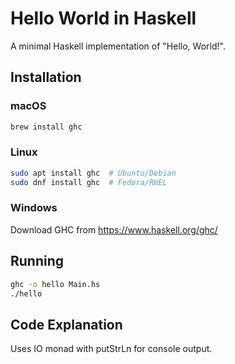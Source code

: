 # Hello World in Haskell

A minimal Haskell implementation of "Hello, World!".

## Installation

### macOS
```bash
brew install ghc
```

### Linux
```bash
sudo apt install ghc  # Ubuntu/Debian
sudo dnf install ghc  # Fedora/RHEL
```

### Windows
Download GHC from https://www.haskell.org/ghc/

## Running

```bash
ghc -o hello Main.hs
./hello
```

## Code Explanation

Uses IO monad with putStrLn for console output.
